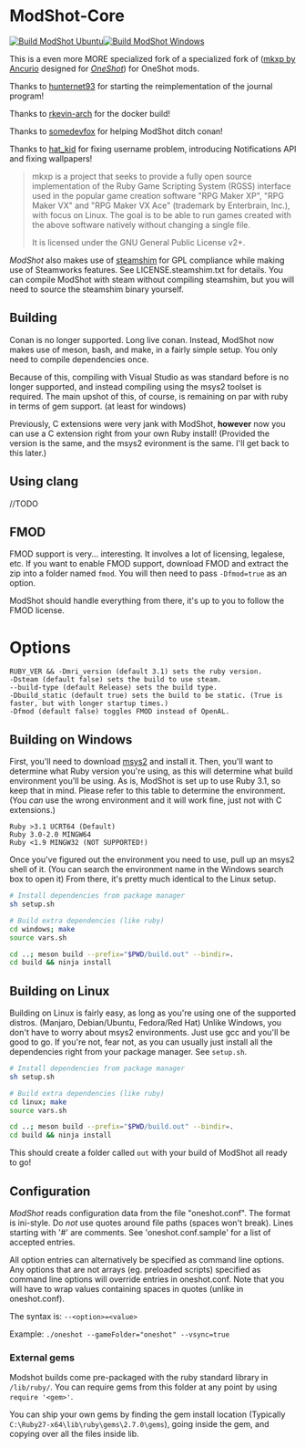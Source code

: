 # ModShot-Core
[![Build ModShot Ubuntu ](https://github.com/Astrabit-ST/ModShot-Core/actions/workflows/build-ubuntu.yml/badge.svg)](https://github.com/Astrabit-ST/ModShot-Core/actions/workflows/build-ubuntu.yml)[![Build ModShot Windows](https://github.com/Astrabit-ST/ModShot-Core/actions/workflows/build-windows.yml/badge.svg)](https://github.com/Astrabit-ST/ModShot-Core/actions/workflows/build-windows.yml)

This is a even more MORE specialized fork of a specialized fork of ([mkxp by Ancurio](https://github.com/Ancurio/mkxp) designed for [*OneShot*](http://oneshot-game.com/)) for OneShot mods.

Thanks to [hunternet93](https://github.com/hunternet93) for starting the reimplementation of the journal program!

Thanks to [rkevin-arch](https://github.com/rkevin-arch) for the docker build!

Thanks to [somedevfox](https://github.com/somedevfox) for helping ModShot ditch conan!

Thanks to [hat_kid](https://github.com/thehatkid) for fixing username problem, introducing Notifications API and fixing wallpapers!

> mkxp is a project that seeks to provide a fully open source implementation of the Ruby Game Scripting System (RGSS) interface used in the popular game creation software "RPG Maker XP", "RPG Maker VX" and "RPG Maker VX Ace" (trademark by Enterbrain, Inc.), with focus on Linux. The goal is to be able to run games created with the above software natively without changing a single file.
>
> It is licensed under the GNU General Public License v2+.

*ModShot* also makes use of [steamshim](https://hg.icculus.org/icculus/steamshim/) for GPL compliance while making use of Steamworks features. See LICENSE.steamshim.txt for details.
You can compile ModShot with steam without compiling steamshim, but you will need to source the steamshim binary yourself.

## Building

Conan is no longer supported. Long live conan.
Instead, ModShot now makes use of meson, bash, and make, in a fairly simple setup. You only need to compile dependencies once.

Because of this, compiling with Visual Studio as was standard before is no longer supported, and instead compiling using the msys2 toolset is required.
The main upshot of this, of course, is remaining on par with ruby in terms of gem support. (at least for windows)

Previously, C extensions were very jank with ModShot, **however** now you can use a C extension right from your own Ruby install!
(Provided the version is the same, and the msys2 evironment is the same. I'll get back to this later.)

## Using clang

//TODO

## FMOD

FMOD support is very... interesting. It involves a lot of licensing, legalese, etc. 
If you want to enable FMOD support, download FMOD and extract the zip into a folder named `fmod`.
You will then need to pass `-Dfmod=true` as an option.

ModShot should handle everything from there, it's up to you to follow the FMOD license.

# Options

```
RUBY_VER && -Dmri_version (default 3.1) sets the ruby version.
-Dsteam (default false) sets the build to use steam.
--build-type (default Release) sets the build type.
-Dbuild_static (default true) sets the build to be static. (True is faster, but with longer startup times.)
-Dfmod (default false) toggles FMOD instead of OpenAL.
```

## Building on Windows

First, you'll need to download [msys2](https://www.msys2.org/) and install it. 
Then, you'll want to determine what Ruby version you're using, as this will determine what build environment you'll be using.
As is, ModShot is set up to use Ruby 3.1, so keep that in mind. Please refer to this table to determine the environment.
(You *can* use the wrong environment and it will work fine, just not with C extensions.)

```
Ruby >3.1 UCRT64 (Default)
Ruby 3.0-2.0 MINGW64
Ruby <1.9 MINGW32 (NOT SUPPORTED!)
```

Once you've figured out the environment you need to use, pull up an msys2 shell of it.
(You can search the environment name in the Windows search box to open it)
From there, it's pretty much identical to the Linux setup.

```sh
# Install dependencies from package manager
sh setup.sh

# Build extra dependencies (like ruby)
cd windows; make
source vars.sh

cd ..; meson build --prefix="$PWD/build.out" --bindir=.
cd build && ninja install
```

## Building on Linux

Building on Linux is fairly easy, as long as you're using one of the supported distros. (Manjaro, Debian/Ubuntu, Fedora/Red Hat)
Unlike Windows, you don't have to worry about msys2 environments. Just use gcc and you'll be good to go.
If you're not, fear not, as you can usually just install all the dependencies right from your package manager. See `setup.sh`.

```sh
# Install dependencies from package manager
sh setup.sh

# Build extra dependencies (like ruby)
cd linux; make
source vars.sh

cd ..; meson build --prefix="$PWD/build.out" --bindir=.
cd build && ninja install
```

This should create a folder called `out` with your build of ModShot all ready to go!

## Configuration

*ModShot* reads configuration data from the file "oneshot.conf". The format is ini-style. Do *not* use quotes around file paths (spaces won't break). Lines starting with '#' are comments. See 'oneshot.conf.sample' for a list of accepted entries.

All option entries can alternatively be specified as command line options. Any options that are not arrays (eg. preloaded scripts) specified as command line options will override entries in oneshot.conf. Note that you will have to wrap values containing spaces in quotes (unlike in oneshot.conf).

The syntax is: `--<option>=<value>`

Example: `./oneshot --gameFolder="oneshot" --vsync=true`

### External gems

Modshot builds come pre-packaged with the ruby standard library in `/lib/ruby/`. You can require gems from this folder at any point by using `require '<gem>'`.

You can ship your own gems by finding the gem install location (Typically `C:\Ruby27-x64\lib\ruby\gems\2.7.0\gems`), going inside the gem, and copying over all the files inside lib. 


